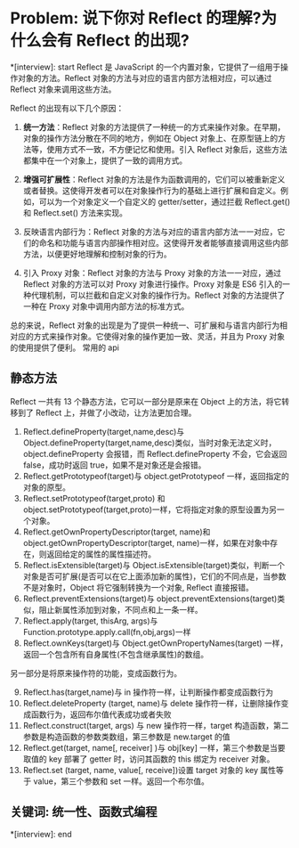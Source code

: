 # Problem: 说下你对 Reflect 的理解?为什么会有 Reflect 的出现?

*[interview]: start
Reflect 是 JavaScript 的一个内置对象，它提供了一组用于操作对象的方法。Reflect 对象的方法与对应的语言内部方法相对应，可以通过 Reflect 对象来调用这些方法。

Reflect 的出现有以下几个原因：
1. **统一方法**：Reflect 对象的方法提供了一种统一的方式来操作对象。在早期，对象的操作方法分散在不同的地方，例如在 Object 对象上、在原型链上的方法等，使用方式不一致，不方便记忆和使用。引入 Reflect 对象后，这些方法都集中在一个对象上，提供了一致的调用方式。

2. **增强可扩展性**：Reflect 对象的方法是作为函数调用的，它们可以被重新定义或者替换。这使得开发者可以在对象操作行为的基础上进行扩展和自定义。例如，可以为一个对象定义一个自定义的 getter/setter，通过拦截 Reflect.get() 和 Reflect.set() 方法来实现。

3. 反映语言内部行为：Reflect 对象的方法与对应的语言内部方法一一对应，它们的命名和功能与语言内部操作相对应。这使得开发者能够直接调用这些内部方法，以便更好地理解和控制对象的行为。

4. 引入 Proxy 对象：Reflect 对象的方法与 Proxy 对象的方法一一对应，通过 Reflect 对象的方法可以对 Proxy 对象进行操作。Proxy 对象是 ES6 引入的一种代理机制，可以拦截和自定义对象的操作行为。Reflect 对象的方法提供了一种在 Proxy 对象中调用内部方法的标准方式。

总的来说，Reflect 对象的出现是为了提供一种统一、可扩展和与语言内部行为相对应的方式来操作对象。它使得对象的操作更加一致、灵活，并且为 Proxy 对象的使用提供了便利。
常用的 api

## 静态方法
Reflect 一共有 13 个静态方法，它可以一部分是原来在 Object 上的方法，将它转移到了 Reflect 上，并做了小改动，让方法更加合理。

1. Reflect.defineProperty(target,name,desc)与 Object.defineProperty(target,name,desc)类似，当时对象无法定义时，object.defineProperty 会报错，而 Reflect.defineProperty 不会，它会返回 false，成功时返回 true，如果不是对象还是会报错。
2. Reflect.getPrototypeof(target)与 object.getPrototypeof 一样，返回指定的对象的原型。
3. Reflect.setPrototypeof(target,proto) 和 object.setPrototypeof(target,proto)一样，它将指定对象的原型设置为另一个对象。
4. Reflect.getOwnPropertyDescriptor(target, name)和 object.getOwnPropertyDescriptor(target, name)一样，如果在对象中存在，则返回给定的属性的属性描述符。
5. Reflect.isExtensible(target)与 Object.isExtensible(target)类似，判断一个对象是否可扩展(是否可以在它上面添加新的属性)，它们的不同点是，当参数不是对象时，Object 将它强制转换为一个对象, Reflect 直接报错。
6. Reflect.preventExtensions(target)与 object.preventExtensions(target)类似，阻止新属性添加到对象，不同点和上一条一样。
7. Reflect.apply(target, thisArg, args)与 Function.prototype.apply.call(fn,obj,args)一样
8. Reflect.ownKeys(target)与 Object.getOwnPropertyNames(target) 一样，返回一个包含所有自身属性(不包含继承属性)的数组。

另一部分是将原来操作符的功能，变成函数行为。

9. Reflect.has(target,name)与 in 操作符一样，让判断操作都变成函数行为
10. Reflect.deleteProperty (target, name)与 delete 操作符一样，让删除操作变成函数行为，返回布尔值代表成功或者失败
11. Reflect.construct(target, args) 与 new 操作符一样，target 构造函数，第二参数是构造函数的参数类数组，第三参数是 new.target 的值
12. Reflect.get(target, name[, receiver] )与 obj[key] 一样，第三个参数是当要取值的 key 部署了 getter 时，访问其函数的 this 绑定为 receiver 对象。
13. Reflect.set (target, name, value[, receive])设置 target 对象的 key 属性等于 value，第三个参数和 set 一样。返回一个布尔值。

## 关键词: 统一性、函数式编程
*[interview]: end
